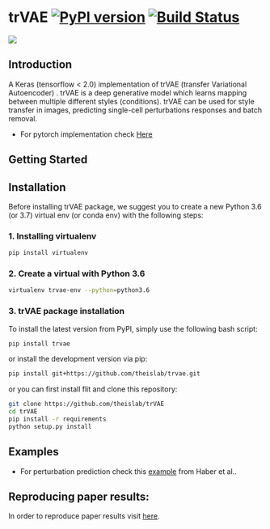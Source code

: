 # trVAE [![PyPI version](https://badge.fury.io/py/trvae.svg)](https://badge.fury.io/py/trvae) [![Build Status](https://travis-ci.org/theislab/trVAE.svg?branch=master)](https://travis-ci.org/theislab/trVAE)

<img align="center" src="./sketch/sketch.png?raw=true">

## Introduction
A Keras (tensorflow < 2.0) implementation of trVAE (transfer Variational Autoencoder) . trVAE is a deep generative model which learns mapping between multiple different styles (conditions). trVAE can be used for style transfer in images, predicting single-cell perturbations responses and batch removal.

* For pytorch implementation check [Here](https://github.com/theislab/trvaep)
## Getting Started

## Installation
Before installing trVAE package, we suggest you to create a new Python 3.6 (or 3.7) 
virtual env (or conda env) with the following steps:  

### 1.  Installing virtualenv
```bash
pip install virtualenv
```

### 2. Create a virtual with Python 3.6
```bash
virtualenv trvae-env --python=python3.6 
```

### 3. trVAE package installation
To install the latest version from PyPI, simply use the following bash script:
```bash
pip install trvae
```
or install the development version via pip: 
```bash
pip install git+https://github.com/theislab/trvae.git
```

or you can first install flit and clone this repository:
```bash
git clone https://github.com/theislab/trVAE
cd trVAE
pip install -r requirements
python setup.py install 
```

## Examples

* For perturbation prediction check this [example](https://nbviewer.jupyter.org/github/theislab/trVAE/blob/master/examples/trVAE_Haber.ipynb) from Haber et al..

## Reproducing paper results:
In order to reproduce paper results visit [here](https://github.com/Naghipourfar/trVAE_reproducibility).



